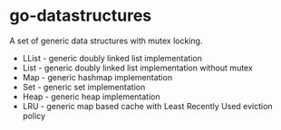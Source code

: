 # go-datastructures

A set of generic data structures with mutex locking.

- LList - generic doubly linked list implementation
- List - generic doubly linked list implementation without mutex
- Map - generic hashmap implementation
- Set - generic set implementation
- Heap - generic heap implementation
- LRU - generic map based cache with Least Recently Used eviction policy

